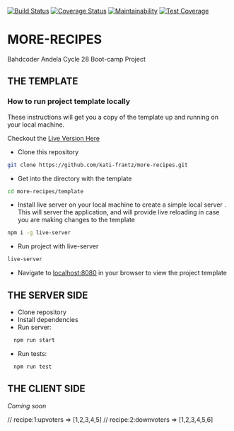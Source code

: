 [![Build Status](https://travis-ci.org/kati-frantz/more-recipes.svg?branch=server-side)](https://travis-ci.org/kati-frantz/more-recipes) [![Coverage Status](https://coveralls.io/repos/github/kati-frantz/more-recipes/badge.svg?branch=server-side)](https://coveralls.io/github/kati-frantz/more-recipes?branch=server-side) [![Maintainability](https://api.codeclimate.com/v1/badges/d86c0fb140d38e863e99/maintainability)](https://codeclimate.com/github/kati-frantz/more-recipes/maintainability) [![Test Coverage](https://api.codeclimate.com/v1/badges/d86c0fb140d38e863e99/test_coverage)](https://codeclimate.com/github/kati-frantz/more-recipes/test_coverage)

# MORE-RECIPES

Bahdcoder Andela Cycle 28 Boot-camp Project

## THE TEMPLATE

### How to run project template locally

These instructions will get you a copy of the template up and running on your local machine.

Checkout the [Live Version Here](https://kati-frantz.github.io/more-recipes/template)

- Clone this repository 
```bash
git clone https://github.com/kati-frantz/more-recipes.git
```
- Get into the directory with the template
```bash 
cd more-recipes/template
```
- Install live server on your local machine to create a simple local server . This will server the application, and will provide live reloading in case you are making changes to the template
```bash
npm i -g live-server
```
- Run project with live-server
```bash
live-server
```
- Navigate to [localhost:8080](localhost:8080) in your browser to view the project template

## THE SERVER SIDE

- Clone repository
- Install dependencies
- Run server: 
```bash
  npm run start
```
- Run tests:
```bash
  npm run test
```
## THE CLIENT SIDE

*Coming soon*

// recipe:1:upvoters => [1,2,3,4,5]
// recipe:2:downvoters => [1,2,3,4,5,6]
